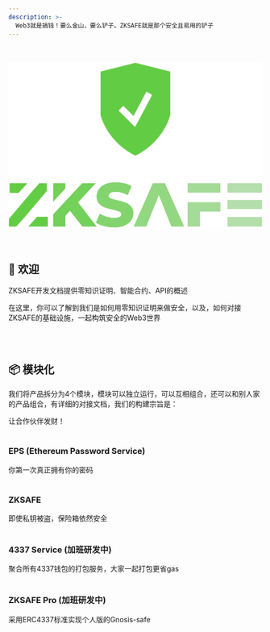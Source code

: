 ```yaml
---
description: >-
  Web3就是搞钱！要么金山，要么铲子。ZKSAFE就是那个安全且易用的铲子
---
```


<br>
<br>
<div align="center"><img src="./images/zkSafe-logo.svg"></div>
<br>
<br>


## 🥳 欢迎
ZKSAFE开发文档提供零知识证明、智能合约、API的概述

在这里，你可以了解到我们是如何用零知识证明来做安全，以及，如何对接ZKSAFE的基础设施，一起构筑安全的Web3世界

<br>
<br>

## 📦️ 模块化
我们将产品拆分为4个模块，模块可以独立运行，可以互相组合，还可以和别人家的产品组合，有详细的对接文档，我们的构建宗旨是：

让合作伙伴发财！
<br>
<br>

### EPS (Ethereum Password Service)
你第一次真正拥有你的密码
<br>
<br>

### ZKSAFE
即使私钥被盗，保险箱依然安全
<br>
<br>

### 4337 Service (加班研发中)
聚合所有4337钱包的打包服务，大家一起打包更省gas
<br>
<br>

### ZKSAFE Pro (加班研发中)
采用ERC4337标准实现个人版的Gnosis-safe
<br>
<br>